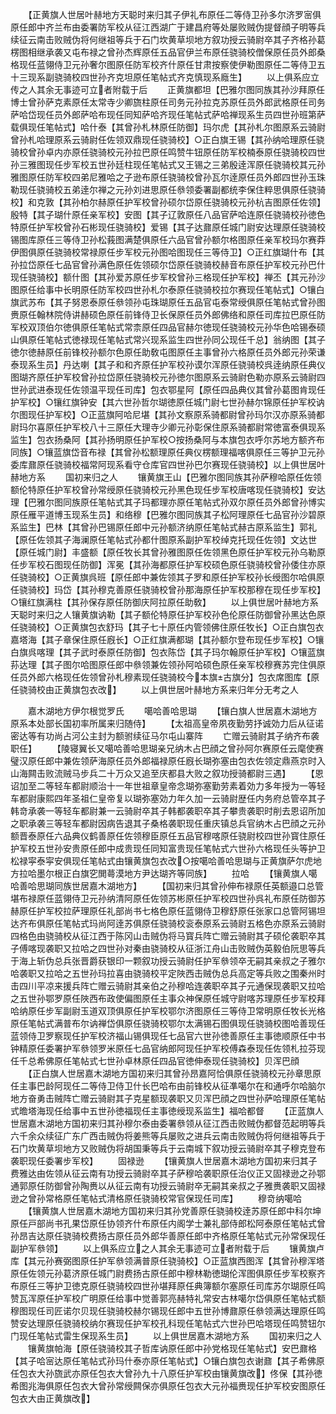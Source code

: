 <!-- { "loadSidebar": true } -->
　　【正黄旗人世居叶赫地方天聪时来归其子伊礼布原任二等侍卫孙多尔济罗宻俱原任郎中齐兰布由委署防军校从征江西湖广于建昌府等处屡败贼伪提督顔子明等兵续征云南击败贼伪将何继祖等兵于石门坎黄草坝地方叙功授云骑尉卒其子齐格孙葛楞图相继承袭又屯布禄之曾孙杰辉原任五品官伊兰布原任骁骑校僧保原任员外郎桑格现任蓝翎侍卫元孙奢尔图原任防军校齐什原任甘肃按察使伊勒图原任二等侍卫五十三现系副骁骑校四世孙齐克坦原任笔帖式齐克慎现系廕生】
　　以上俱系应立传之人其余无事迹可立者附载于后
　　正黄旗都坦【巴雅尔图同族其孙沙拜原任博士曾孙萨克素原任太常寺少卿旒柱原任司务元孙拉克苏原任员外郎武格原任司务萨哈岱现任员外郎萨哈布现任同知萨哈齐现任笔帖式萨哈禅现系生员四世孙班第萨载俱现任笔帖式】哈什泰【其曾孙札林原任防御】玛尔虎【其孙札尔图原系云骑尉曾孙札哈理原系云骑尉任佐领双鼎现任骁骑校】○正白旗王锡【其孙纳哈理原任骁骑校曾孙卓内亦原任骁骑校元孙拉巴原任鸣赞牛钮原任防军校楠泰原任骁骑校四世孙三雅图现任步军校五世孙廷柱现任笔帖式又王锡之三弟殷逹浑原任骁骑校其元孙雅图原任防军校四弟尼雅哈之子逊布原任骁骑校曾孙瓦尔逹原任员外郎四世孙玉珠勒现任骁骑校五弟逹尔禅之元孙刘进思原任叅领委署副都统李保住粹思俱原任骁骑校】和克敦【其孙柏尔赫原任护军校曾孙硕尔岱原任骁骑校元孙杭吉图原任佐领】殷特【其子瑚什原任亲军校】安图【其子辽敦原任八品官萨哈连原任骁骑校孙徳色特原任护军校曾孙石彬现任骁骑校】爱锡【其子达鼐原任城门尉安达理原任骁骑校锡图库原任三等侍卫孙松莪图满楚俱原任六品官曾孙额尔格图原任亲军校玛尔赛莽伊图俱原任骁骑校常禄原任步军校元孙图哈图现任三等侍卫】○正红旗瑚什布【其孙拉岱原任七品官曾孙满色原任佐领硕尔岱原任骁骑校赫音布原任护军校元孙巴什现任骁骑校】额什图【其孙爱苏原任步军校曾孙三格现任护军校】禅丕【其元孙沙图原任给事中长明原任防军校四世孙札尔泰原任骁骑校拉尔赛现任笔帖式】○镶白旗武苏布【其子努恩泰原任叅领孙屯珠瑚原任五品官屯泰常绶俱原任笔帖式曾孙图赉原任翰林院侍讲赫硕色原任前锋侍卫长保原任员外郎佛络和原任司库拉巴原任防军校双顶伯尔徳俱原任笔帖式常柰原任四品官赫尔徳现任骁骑校元孙华色哈锡泰硕山俱原任笔帖式徳禄现任笔帖式常兴现系监生四世孙同公现任千总】翁纳图【其子徳尔徳赫原任前锋校孙额尔色原任助敎屯图原任主事曾孙六格原任员外郎元孙荣谦泰现系生员】丹达喇【其子和和齐原任护军校孙谟尔浑原任骁骑校呉逹纳原任典仪图瑚齐原任护军校曾孙拉岱原任骁骑校元孙徳尔图原系云骑尉色勒亦原系云骑尉四世孙武进泰现任佐领温平现任司库】包衣鄂星阿【原任四品典仪其曾孙葛图肯现任护军校】○镶红旗钟安【其六世孙哲尔瑚徳原任城门尉七世孙赫尔锦原任护军校讷尔图现任护军校】○正蓝旗阿哈尼堪【其孙文察原系骑都尉曾孙玛尔汉亦原系骑都尉玛尔喜原任护军校八十三原任大理寺少卿元孙彰保住原系骑都尉常徳富泰俱现系监生】包衣扬桑阿【其孙扬明原任护军校○按扬桑阿与本旗包衣呼尔苏地方额齐布同族】○镶蓝旗岱音布禄【其曾孙松额理原任典仪楞额理福喀俱原任三等护卫元孙委库鼐原任骁骑校福常阿现系看守仓库官四世孙巴尔赛现任骁骑校】以上俱世居叶赫地方系
　　国初来归之人
　　镶黄旗王山【巴雅尔图同族其孙萨穆哈原任佐领额伦特原任护军校曾孙常绶原任骁骑校元孙黑色现任步军校唐喀现任骁骑校】安达理【巴雅尔图同族原任笔帖式其子玛都理亦原任笔帖式孙双尔原任员外郎曾孙博实原任雁平道博玉现系生员】和络穆【巴雅尔图同族其子松阿理原任七品官孙沙碧原系监生】巴林【其曾孙巴锡原任郎中元孙额济纳原任笔帖式赫古原系监生】郭礼【原任佐领其子海澜原任笔帖式孙都什图原系副护军校绰克托现任佐领】文达世【原任城门尉】丰盛额【原任牧长其曾孙雅图原任佐领黑色原任护军校元孙乌勒原任步军校石图现任防御】浑冕【其孙海都原任护军校硕色原任骁骑校曾孙倭住亦原任骁骑校】○正黄旗呉班【原任郎中兼佐领其子罗和原任护军校孙长绶图尔哈俱原任骁骑校】玛岱【其孙穆克善原任骁骑校曾孙那海原任护军校那穆在现任步军校】○镶红旗满柱【其孙保存原任防御庆阿拉原任助敎】
　　以上俱世居叶赫地方系天聪时来归之人镶黄旗讷勒【其子额伦特原任护军校孙色伦原任防御曾孙黑达色原任骁骑校】○正黄旗包衣舒玛【其子七十原任内管领佛住原任牧长】○正白旗包衣嘉塔海【其子章保住原任廐长】○正红旗满都瑚【其孙额尔登布现任步军校】○镶白旗呉喀理【其子武时泰原任防御】包衣陈岱【其子玛尔翰原任护军校】○镶蓝旗荪达理【其子图尔哈图原任郎中叅领兼佐领孙阿哈硕色原任亲军校穆赛苏完住俱原任员外郎六格现任佐领曾孙札穆素现任骁骑校今本旗古旗分】包衣席图库【原任骁骑校由正黄旗包衣改】
　　以上俱世居叶赫地方系来归年分无考之人













　　嘉木湖地方伊尔根觉罗氏
　　噶哈善哈思瑚
　　【镶白旗人世居嘉木湖地方原系本处部长国初率所属来归随侍】
　　【太祖高皇帝夙夜勤劳抒诚効力后从征诺密达等有功尚占河公主封为额驸续征马尔屯山寨阵
　　亡赠云骑尉其子纳齐布袭职任】
　　【陵寝翼长又噶哈善哈思瑚亲兄纳木占巴顔之曾孙阿尔赛原任云麾使赛璧汉原任郎中兼佐领萨海原任员外郎福禄原任廐长瑚弥塞由包衣佐领定鼎燕京时入山海闗击败流贼马步兵二十万众又追至庆都县大败之叙功授骑都尉三遇】
　　【恩诏加至二等轻车都尉顺治十一年世祖章皇帝念瑚弥塞勤劳素着効力多年授为一等轻车都尉康熙四年圣祖仁皇帝复以瑚弥塞効力年久加一云骑尉歴任内务府总管卒其子韩竒承袭一等轻车都尉兼一云骑尉卒其子韩都袭职卒其子攀贵袭职时削去恩诏所加之职承袭三等轻车都尉因病告退其子桑格袭职现任重庆镇总兵官纳木占巴顔之元孙额晋泰原任六品典仪鹤善原任佐领穆臣原任五品官穆喀原任骁尉校四世孙寳住原任护军校五世孙安贵原任郎中成贵现任同知富贵现任笔帖式六世孙六格现任头等护卫松禄寜泰寜安俱现任笔帖式由镶黄旗包衣改○按噶哈善哈思瑚与正黄旗萨尔虎地方拉哈墨尔根正白旗穵閧蕚漠地方尹达瑚齐等同族】
　　拉哈
　　【镶黄旗人噶哈善哈思瑚同族世居嘉木湖地方】
　　【国初来归其曾孙伸布禄原任英额邉口总管堪布禄原任蓝翎侍卫元孙纳清阿原任佐领苏彬原任护军校四世孙呉礼布原任防御苏赫原任护军校拉萨理原任礼部尚书七格色原任蓝翎侍卫穆舒原任张家口总管阿锡坦达齐布俱原任笔帖式玛尚阿逹苏俱原任骁骑校衮泰原系云骑尉五格色亦原系云骑尉四格色由骁骑校从征江西于陈冈山击贼伪将马寳兵阵亡赠云骑尉其子硕伦袭职卒其子傅喀现袭职又拉哈之四世孙对秦由骁骑校从征浙江舟山击败贼伪英毅伯阮思等兵于海上斩伪总兵张晋爵获银印一颗叙功授云骑尉任护军叅领卒无嗣其亲叔之子雅尔哈袭职又拉哈之五世孙玛拉喜由骁骑校平定陜西击贼伪总兵高定等兵败之围秦州时击四川平凉来援兵阵亡赠云骑尉其亲伯之孙穆哈连袭职卒其子元通保现袭职又拉哈之五世孙鄂罗原任陜西布政使偏图原任主事众神保原任城守尉喀苏理原任步军校拜哈纳原任步军副尉玉道双顶俱原任护军校鄂尔济图原任三等侍卫常明原任牧长光格原任笔帖式满普布尔讷禅岱俱原任骁骑校鄂尔太满锡石图俱现任骁骑校图哈善现任蓝领侍卫罗察现任护军校济福山锡俱现任七品官六世孙徳善原任主事徳顺原任中书钟精原任委署护军叅领罗米原任七品官纳郎阿现任护军校傅森泰现任佐领札拉芬现任千总希佛原任笔帖式七世孙卓林原任四品官徳伸泰现任骁骑校】贝浑巴顔
　　【正白旗人世居嘉木湖地方国初来归其曾孙昂嘉阿恰俱原任骁骑校元孙章思原任主事巴龄阿现任二等侍卫侍卫什长巴哈布由前锋校从征凖噶尔在和通呼尔哈脑尔地方奋勇击贼阵亡赠云骑尉其子克星额现袭职又贝浑巴顔之四世孙萨哈理原任笔帖式曕塔海现任给事中五世孙徳福现任主事徳绶现系监生】福哈都督
　　【正蓝旗人世居嘉木湖地方国初来归其孙穆尔泰由委署叅领从征江西击败贼伪都督范起明等兵六千余众续征广东广西击贼伪将姜熊等兵屡败之进兵云南击败贼伪将何继祖等兵于石门坎黄草坝地方又败贼伪将胡国秉等兵于云南城下叙功授云骑尉卒其子穆克登布袭职现任委署步军校】
　　固禄逊
　　【镶黄旗人世居嘉木湖地方国初来归其子费雅达由佐领从征云南有功授云骑尉卒其子萨穆哈袭职原任治仪正又固禄逊之孙鄂通郭原任防御曾孙陶赉以从征云南有功授云骑尉卒无嗣其亲叔之子雅赉袭职又固禄逊之曾孙常格原任笔帖式清格原任骁骑校常官保现任司库】
　　穆竒纳噶哈
　　【镶黄旗人世居嘉木湖地方国初来归其孙党善原任骁骑校逹苏原任郎中科尔坤原任戸部尚书孔果岱原任协领齐什布原任内阁学士兼礼部侍郎松阿泰原任笔帖式曾孙昂吉达原任骁骑校费扬古原任员外郎华善原任郎中齐格原任笔帖式元孙常保现任副护军叅领】
　　以上俱系应立之人其余无事迹可立者附载于后
　　镶黄旗卢库【其元孙赛弼图原任护军叅领满普原任骁骑校】○正蓝旗西图浑【其曾孙穆浑塔原任佐领元孙葛济原任城门尉费扬古原任郎中穆林勒徳瑚伦浑图俱原任步军校察齐布原任三等护卫徳克原任骁骑校四世孙堪拜原任典簿额尔塞原任司库苏尔瑚原任鸣赞瓦浑原任护军校广明原任给事中觉善郭亮赫特礼常安古林噶尔岱俱原任笔帖式额穆图现任司匠诺尔贝现任骁骑校赫尔锡现任郎中五世孙博鼐原任叅领满达理原任鸣赞安达理原任骁骑校纳尔赛现任护军校孔科现任笔帖式六世孙巴哈塔现任鸣赞钮尔门现任笔帖式雷生保现系生员】
　　以上俱世居嘉木湖地方系
　　国初来归之人
　　镶黄旗帕海【原任骁骑校其子哲库讷原任郎中孙党格现任笔帖式】安巴鼐格【其子哈宻达原任笔帖式孙玛什泰亦原任笔帖式】○镶白旗包衣谢鼐【其子希佛原任包衣大孙旒武亦原任包衣大曾孙九十八原任护军校由镶黄旗改】佟保【其孙徳希图兆海俱原任包衣大曾孙常绶闗保亦俱原任包衣大元孙福赉现任护军校安图原任包衣大由正黄旗改】
